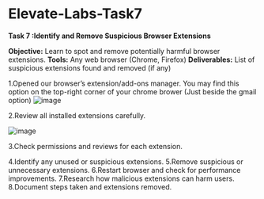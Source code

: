 # Elevate-Labs-Task7

**Task 7 :Identify and Remove Suspicious Browser Extensions**

**Objective:** Learn to spot and remove potentially harmful browser extensions.
**Tools:** Any web browser (Chrome, Firefox)
**Deliverables:** List of suspicious extensions found and removed (if any)

1.Opened our browser’s extension/add-ons manager.
 You may find this option on the top-right corner of your chrome brower (Just beside the gmail option)
![image](https://github.com/user-attachments/assets/68e6865c-1be6-495f-afb7-ccfa7e194667)

2.Review all installed extensions carefully.

![image](https://github.com/user-attachments/assets/27cae84f-ed07-47f7-a2d1-a022d51b67ed)

3.Check permissions and reviews for each extension.  

4.Identify any unused or suspicious extensions.
5.Remove suspicious or unnecessary extensions.
6.Restart browser and check for performance improvements.
7.Research how malicious extensions can harm users.
8.Document steps taken and extensions removed.

